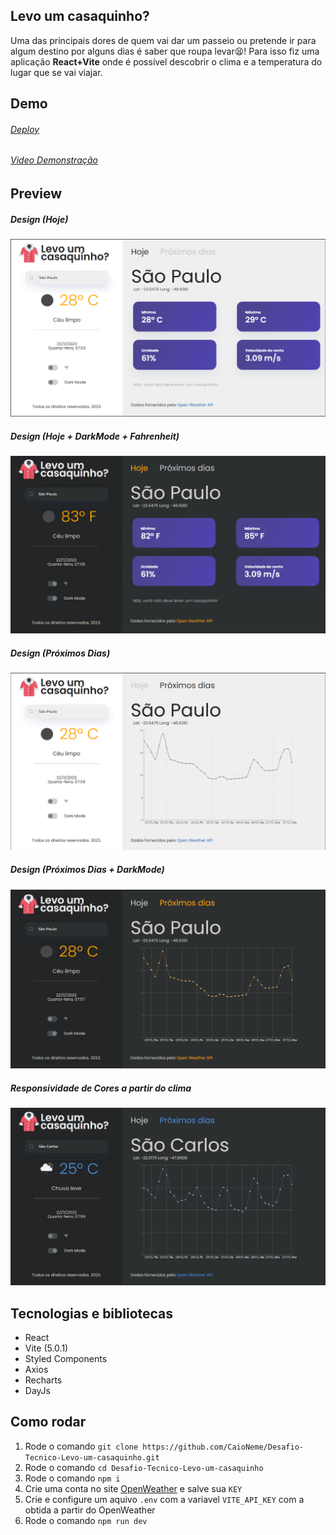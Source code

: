 ## Levo um casaquinho?

Uma das principais dores de quem vai dar um passeio ou pretende ir para algum destino por alguns dias é saber que roupa levar😫! Para isso fiz uma aplicação <strong>React+Vite</strong> onde é possível descobrir o clima e a temperatura do lugar que se vai viajar.

## Demo

###### <a href="https://desafio-tecnico-levo-um-casaquinho.vercel.app/">Deploy</a>

###### <a href="https://www.youtube.com/watch?v=rAm_QCkwjbk">Video Demonstração</a>

## Preview

##### Design (Hoje)

<img src="./public/Images/Casaquinho.png"/>

##### Design (Hoje + DarkMode + Fahrenheit)

<img src="./public/Images/CasaquinhoDarkMode.png"/>

##### Design (Próximos Dias)

<img src="./public/Images/CasaquinhoGraph.png"/>

##### Design (Próximos Dias + DarkMode)

<img src="./public/Images/CasaquinhoGraphDarkMode.png"/>

##### Responsividade de Cores a partir do clima

<img src="./public/Images/CasaquinhoColor.png"/>

## Tecnologias e bibliotecas

- React
- Vite (5.0.1)
- Styled Components
- Axios
- Recharts
- DayJs

## Como rodar

1. Rode o comando `git clone https://github.com/CaioNeme/Desafio-Tecnico-Levo-um-casaquinho.git`
2. Rode o comando `cd Desafio-Tecnico-Levo-um-casaquinho`
3. Rode o comando `npm i`
4. Crie uma conta no site <a href="https://openweathermap.org/">OpenWeather</a> e salve sua `KEY`
5. Crie e configure um aquivo `.env` com a variavel `VITE_API_KEY` com a obtida a partir do OpenWeather
6. Rode o comando `npm run dev`
